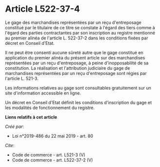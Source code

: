 # Article L522-37-4

Le gage des marchandises représentées par un reçu d'entreposage constitué par le titulaire de ce titre se constate à l'égard
des tiers comme à l'égard des parties contractantes par son inscription au registre mentionné au premier alinéa de l'article
L. 522-37-2 dans les conditions fixées par décret en Conseil d'Etat. 

Il ne peut être consenti aucune sûreté autre que le gage constitué en application du premier alinéa du présent article sur
des marchandises représentées par un reçu d'entreposage, à peine d'inopposabilité de sa constitution. La réalisation et
l'attribution judiciaire du gage de marchandises représentées par un reçu d'entreposage sont régies par l'article L. 521-3. 

Les informations relatives au gage sont consultables gratuitement sur un site d'information accessible en ligne. 

Un décret en Conseil d'Etat définit les conditions d'inscription du gage et les modalités de fonctionnement du registre.

**Liens relatifs à cet article**

_Créé par_:

  - Loi n°2019-486 du 22 mai 2019 - art. 80

_Cite_:

  - Code de commerce - art. L521-3 (V)
  - Code de commerce - art. L522-37-2 (V)
